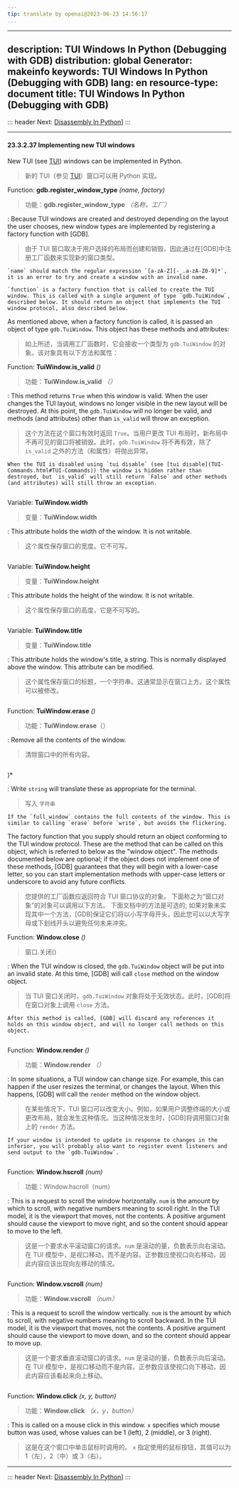 ```yaml
---
tip: translate by openai@2023-06-23 14:56:17
...
```

---
description: TUI Windows In Python (Debugging with GDB)
distribution: global
Generator: makeinfo
keywords: TUI Windows In Python (Debugging with GDB)
lang: en
resource-type: document
title: TUI Windows In Python (Debugging with GDB)
-------------------------------------------------

::: header
Next: [Disassembly In Python](Disassembly-In-Python.html#Disassembly-In-Python)]
:::

---

#### 23.3.2.37 Implementing new TUI windows

New TUI (see [TUI](TUI.html#TUI)) windows can be implemented in Python.

> 新的 TUI（参见 [TUI](TUI.html#TUI)）窗口可以用 Python 实现。

Function: **gdb.register_window_type** *(name, factory)*

> 功能：**gdb.register_window_type** *（名称，工厂）*

:   Because TUI windows are created and destroyed depending on the layout the user chooses, new window types are implemented by registering a factory function with [GDB].

> 由于 TUI 窗口取决于用户选择的布局而创建和销毁，因此通过在[GDB]中注册工厂函数来实现新的窗口类型。

```
`name` should match the regular expression `[a-zA-Z][-_.a-zA-Z0-9]*`, it is an error to try and create a window with an invalid name.

`function` is a factory function that is called to create the TUI window. This is called with a single argument of type `gdb.TuiWindow`, described below. It should return an object that implements the TUI window protocol, also described below.
```

As mentioned above, when a factory function is called, it is passed an object of type `gdb.TuiWindow`. This object has these methods and attributes:

> 如上所述，当调用工厂函数时，它会接收一个类型为 `gdb.TuiWindow` 的对象。该对象具有以下方法和属性：

Function: **TuiWindow.is_valid** *()*

> 功能：**TuiWindow.is_valid** *（）*

:   This method returns `True` when this window is valid. When the user changes the TUI layout, windows no longer visible in the new layout will be destroyed. At this point, the `gdb.TuiWindow` will no longer be valid, and methods (and attributes) other than `is_valid` will throw an exception.

> 这个方法在这个窗口有效时返回 `True`。当用户更改 TUI 布局时，新布局中不再可见的窗口将被销毁。此时，`gdb.TuiWindow` 将不再有效，除了 `is_valid` 之外的方法（和属性）将抛出异常。

```
When the TUI is disabled using `tui disable` (see [tui disable](TUI-Commands.html#TUI-Commands)) the window is hidden rather than destroyed, but `is_valid` will still return `False` and other methods (and attributes) will still throw an exception.
```

```

```

Variable: **TuiWindow.width**

> 变量：**TuiWindow.width**

:   This attribute holds the width of the window. It is not writable.

> 这个属性保存窗口的宽度。它不可写。

```

```

Variable: **TuiWindow.height**

> 变量：**TuiWindow.height**

:   This attribute holds the height of the window. It is not writable.

> 这个属性保存窗口的高度，它是不可写的。

```

```

Variable: **TuiWindow.title**

> 变量：**TuiWindow.title**

:   This attribute holds the window's title, a string. This is normally displayed above the window. This attribute can be modified.

> 这个属性保存窗口的标题，一个字符串。这通常显示在窗口上方。这个属性可以被修改。

```

```

Function: **TuiWindow.erase** *()*

> 功能：**TuiWindow.erase**（）

:   Remove all the contents of the window.

> 清除窗口中的所有内容。

```

```

)*

:   Write `string` will translate these as appropriate for the terminal.

> 写入 `字符串`

```
If the `full_window` contains the full contents of the window. This is similar to calling `erase` before `write`, but avoids the flickering.
```

The factory function that you supply should return an object conforming to the TUI window protocol. These are the method that can be called on this object, which is referred to below as the "window object". The methods documented below are optional; if the object does not implement one of these methods, [GDB] guarantees that they will begin with a lower-case letter, so you can start implementation methods with upper-case letters or underscore to avoid any future conflicts.

> 您提供的工厂函数应返回符合 TUI 窗口协议的对象。 下面称之为“窗口对象”的对象可以调用以下方法。 下面文档中的方法是可选的; 如果对象未实现其中一个方法，[GDB]保证它们将以小写字母开头，因此您可以以大写字母或下划线开头以避免任何未来冲突。

Function: **Window.close** *()*

> 窗口.关闭()

:   When the TUI window is closed, the `gdb.TuiWindow` object will be put into an invalid state. At this time, [GDB] will call `close` method on the window object.

> 当 TUI 窗口关闭时，`gdb.TuiWindow` 对象将处于无效状态。此时，[GDB]将在窗口对象上调用 `close` 方法。

```
After this method is called, [GDB] will discard any references it holds on this window object, and will no longer call methods on this object.
```

```

```

Function: **Window.render** *()*

> 功能：**Window.render** *（）*

:   In some situations, a TUI window can change size. For example, this can happen if the user resizes the terminal, or changes the layout. When this happens, [GDB] will call the `render` method on the window object.

> 在某些情况下，TUI 窗口可以改变大小。例如，如果用户调整终端的大小或更改布局，就会发生这种情况。当这种情况发生时，[GDB]将调用窗口对象上的 `render` 方法。

```
If your window is intended to update in response to changes in the inferior, you will probably also want to register event listeners and send output to the `gdb.TuiWindow`.
```

```

```

Function: **Window.hscroll** *(num)*

> 功能：Window.hscroll（num）

:   This is a request to scroll the window horizontally. `num` is the amount by which to scroll, with negative numbers meaning to scroll right. In the TUI model, it is the viewport that moves, not the contents. A positive argument should cause the viewport to move right, and so the content should appear to move to the left.

> 这是一个要求水平滚动窗口的请求。`num` 是滚动的量，负数表示向右滚动。在 TUI 模型中，是视口移动，而不是内容。正参数应使视口向右移动，因此内容应该出现向左移动的情况。

```

```

Function: **Window.vscroll** *(num)*

> 功能：**Window.vscroll** *（num）*

:   This is a request to scroll the window vertically. `num` is the amount by which to scroll, with negative numbers meaning to scroll backward. In the TUI model, it is the viewport that moves, not the contents. A positive argument should cause the viewport to move down, and so the content should appear to move up.

> 这是一个要求垂直滚动窗口的请求。`num` 是滚动的量，负数表示向后滚动。在 TUI 模型中，是视口移动而不是内容。正参数应该使视口向下移动，因此内容应该看起来向上移动。

```

```

Function: **Window.click** *(x, y, button)*

> 功能：**Window.click** *（x，y，button）*

:   This is called on a mouse click in this window. `x` specifies which mouse button was used, whose values can be 1 (left), 2 (middle), or 3 (right).

> 这是在这个窗口中单击鼠标时调用的。 `x` 指定使用的鼠标按钮，其值可以为 1（左），2（中）或 3（右）。

---

::: header
Next: [Disassembly In Python](Disassembly-In-Python.html#Disassembly-In-Python)]
:::
